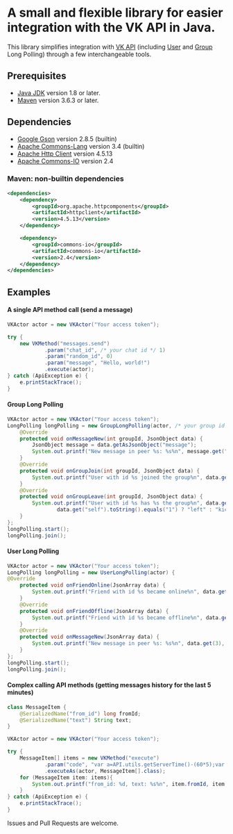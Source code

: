 # A small and flexible library for easier integration with the VK API in Java.

This library simplifies integration with [VK API](https://vk.com/dev/manuals) (including [User](https://vk.com/dev/using_longpoll) and [Group](https://vk.com/dev/bots_longpoll) Long Polling) through a few interchangeable tools. 

## Prerequisites

* [Java JDK](https://www.oracle.com/java/technologies/downloads/) version 1.8 or later.
* [Maven](https://maven.apache.org/) version 3.6.3 or later.

## Dependencies

* [Google Gson](https://github.com/google/gson) version 2.8.5 (builtin)
* [Apache Commons-Lang](https://commons.apache.org/proper/commons-lang/) version 3.4 (builtin)
* [Apache Http Client](https://hc.apache.org/httpcomponents-client-4.5.x/) version 4.5.13
* [Apache Commons-IO](https://commons.apache.org/proper/commons-io/) version 2.4

### Maven: non-builtin dependencies

```xml
<dependencies>
    <dependency>
        <groupId>org.apache.httpcomponents</groupId>
        <artifactId>httpclient</artifactId>
        <version>4.5.13</version>
    </dependency>

    <dependency>
        <groupId>commons-io</groupId>
        <artifactId>commons-io</artifactId>
        <version>2.4</version>
    </dependency>
</dependencies>
```

## Examples

#### A single API method call (send a message)

```java
VKActor actor = new VKActor("Your access token");

try {
    new VKMethod("messages.send")
            .param("chat_id", /* your chat id */ 1)
            .param("random_id", 0)
            .param("message", "Hello, world!")
            .execute(actor);
} catch (ApiException e) {
    e.printStackTrace();
}
```

#### Group Long Polling

```java
VKActor actor = new VKActor("Your access token");
LongPolling longPolling = new GroupLongPolling(actor, /* your group id */ 1) {
    @Override
    protected void onMessageNew(int groupId, JsonObject data) {
        JsonObject message = data.getAsJsonObject("message");
        System.out.printf("New message in peer %s: %s%n", message.get("peer_id"), message.get("text"));
    }
    @Override
    protected void onGroupJoin(int groupId, JsonObject data) {
        System.out.printf("User with id %s joined the group%n", data.get("user_id"));
    }
    @Override
    protected void onGroupLeave(int groupId, JsonObject data) {
        System.out.printf("User with id %s has %s the group%n", data.get("user_id"),
                data.get("self").toString().equals("1") ? "left" : "kicked");
    }
};
longPolling.start();
longPolling.join();
```

#### User Long Polling

```java
VKActor actor = new VKActor("Your access token");
LongPolling longPolling = new UserLongPolling(actor) {
@Override
    protected void onFriendOnline(JsonArray data) {
        System.out.printf("Friend with id %s became online%n", data.get(1));
    }
    @Override
    protected void onFriendOffline(JsonArray data) {
        System.out.printf("Friend with id %s became offline%n", data.get(1));
    }
    @Override
    protected void onMessageNew(JsonArray data) {
        System.out.printf("New message in peer %s: %s%n", data.get(3), data.get(5));
    }
};
longPolling.start();
longPolling.join();
```

#### Complex calling API methods (getting messages history for the last 5 minutes)

```java
class MessageItem {
    @SerializedName("from_id") long fromId;
    @SerializedName("text") String text;
}

VKActor actor = new VKActor("Your access token");

try {
    MessageItem[] items = new VKMethod("execute")
            .param("code", "var a=API.utils.getServerTime()-(60*5);var b=API.messages.getHistory({peer_id:2000000001}).items;var c=[];var d=0;while(d<b.length){if(b[d].date>a)c.push(b[d]);d=d+1;}return c;")
            .executeAs(actor, MessageItem[].class);
    for (MessageItem item: items){
        System.out.printf("from_id: %d, text: %s%n", item.fromId, item.text);
    }
} catch (ApiException e) {
    e.printStackTrace();
}
```

Issues and Pull Requests are welcome.